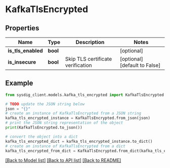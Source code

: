 # KafkaTlsEncrypted


## Properties

Name | Type | Description | Notes
------------ | ------------- | ------------- | -------------
**is_tls_enabled** | **bool** |  | [optional] 
**is_insecure** | **bool** | Skip TLS certificate verification | [optional] [default to False]

## Example

```python
from sysdig_client.models.kafka_tls_encrypted import KafkaTlsEncrypted

# TODO update the JSON string below
json = "{}"
# create an instance of KafkaTlsEncrypted from a JSON string
kafka_tls_encrypted_instance = KafkaTlsEncrypted.from_json(json)
# print the JSON string representation of the object
print(KafkaTlsEncrypted.to_json())

# convert the object into a dict
kafka_tls_encrypted_dict = kafka_tls_encrypted_instance.to_dict()
# create an instance of KafkaTlsEncrypted from a dict
kafka_tls_encrypted_from_dict = KafkaTlsEncrypted.from_dict(kafka_tls_encrypted_dict)
```
[[Back to Model list]](../README.md#documentation-for-models) [[Back to API list]](../README.md#documentation-for-api-endpoints) [[Back to README]](../README.md)


